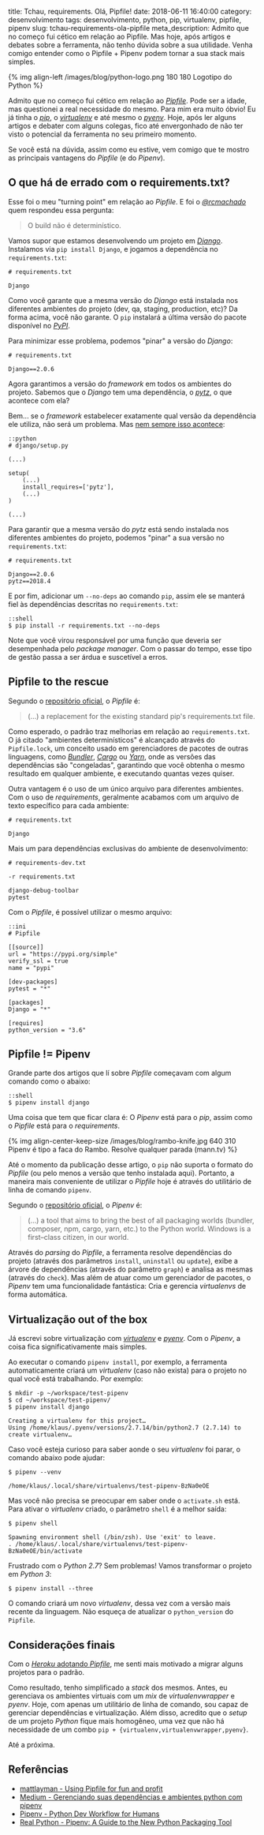title: Tchau, requirements. Olá, Pipfile!
date: 2018-06-11 16:40:00
category: desenvolvimento
tags: desenvolvimento, python, pip, virtualenv, pipfile, pipenv
slug: tchau-requirements-ola-pipfile
meta_description: Admito que no começo fui cético em relação ao Pipfile. Mas hoje, após artigos e debates sobre a ferramenta, não tenho dúvida sobre a sua utilidade. Venha comigo entender como o Pipfile + Pipenv podem tornar a sua stack mais simples.

{% img align-left /images/blog/python-logo.png 180 180 Logotipo do Python %}

Admito que no começo fui cético em relação ao [*Pipfile*](https://github.com/pypa/pipfile "The replacement for requirements.txt"). Pode ser a idade, mas questionei a real necessidade do mesmo. Para mim era muito óbvio! Eu já tinha o [*pip*]({tag}pip "Leia mais sobre pip"), o [*virtualenv*]({tag}virtualenv "Leia mais sobre virtualenv") e até mesmo o [*pyenv*]({tag} "Leia mais sobre Pyenv"). Hoje, após ler alguns artigos e debater com alguns colegas, fico até envergonhado de não ter visto o potencial da ferramenta no seu primeiro momento.

<!-- PELICAN_END_SUMMARY -->

Se você está na dúvida, assim como eu estive, vem comigo que te mostro as principais vantagens do *Pipfile* (e do *Pipenv*).

## O que há de errado com o requirements.txt?

Esse foi o meu "turning point" em relação ao *Pipfile*. E foi o [*@rcmachado*](https://twitter.com/rcmachado "Perfil no Twitter") quem respondeu essa pergunta:

> O build não é determinístico.

Vamos supor que estamos desenvolvendo um projeto em [*Django*]({tag}django "Leia mais sobre Django"). Instalamos via `pip install Django`, e jogamos a dependência no `requirements.txt`:

    # requirements.txt

    Django

Como você garante que a mesma versão do *Django* está instalada nos diferentes ambientes do projeto (dev, qa, staging, production, etc)? Da forma acima, você não garante. O `pip` instalará a última versão do pacote disponível no [*PyPI*](https://pypi.org/ "The Python Package Index").

Para minimizar esse problema, podemos "pinar" a versão do *Django*:

    # requirements.txt

    Django==2.0.6

Agora garantimos a versão do *framework* em todos os ambientes do projeto. Sabemos que o *Django* tem uma dependência, o [*pytz*](http://pytz.sourceforge.net/ "World Timezone Definitions for Python"), o que acontece com ela?

Bem... se o *framework* estabelecer exatamente qual versão da dependência ele utiliza, não será um problema. Mas [nem sempre isso acontece](https://github.com/django/django/blob/master/setup.py#L86):

    ::python
    # django/setup.py

    (...)

    setup(
        (...)
        install_requires=['pytz'],
        (...)
    )

    (...)

Para garantir que a mesma versão do *pytz* está sendo instalada nos diferentes ambientes do projeto, podemos "pinar" a sua versão no `requirements.txt`:

    # requirements.txt

    Django==2.0.6
    pytz==2018.4

E por fim, adicionar um `--no-deps` ao comando `pip`, assim ele se manterá fiel às dependências descritas no `requirements.txt`:

    ::shell
    $ pip install -r requirements.txt --no-deps

Note que você virou responsável por uma função que deveria ser desempenhada pelo *package manager*. Com o passar do tempo, esse tipo de gestão passa a ser árdua e suscetível a erros.

## Pipfile to the rescue

Segundo o [repositório oficial](https://github.com/pypa/pipfile "the replacement for requirements.txt"), o *Pipfile* é:

> (...) a replacement for the existing standard pip's requirements.txt file.

Como esperado, o padrão traz melhorias em relação ao `requirements.txt`. O já citado "ambientes determinísticos" é alcançado através do `Pipfile.lock`, um conceito usado em gerenciadores de pacotes de outras linguagens, como [*Bundler*](http://bundler.io/ "Package manager do Ruby"), [*Cargo*](https://crates.io/ "Package manager do Rust") ou [*Yarn*](https://yarnpkg.com/en/ "Package manager do Node"), onde as versões das dependências são "congeladas", garantindo que você obtenha o mesmo resultado em qualquer ambiente, e executando quantas vezes quiser.

Outra vantagem é o uso de um único arquivo para diferentes ambientes. Com o uso de *requirements*, geralmente acabamos com um arquivo de texto específico para cada ambiente:

    # requirements.txt

    Django

Mais um para dependências exclusivas do ambiente de desenvolvimento:

    # requirements-dev.txt

    -r requirements.txt

    django-debug-toolbar
    pytest

Com o *Pipfile*, é possível utilizar o mesmo arquivo:

    ::ini
    # Pipfile

    [[source]]
    url = "https://pypi.org/simple"
    verify_ssl = true
    name = "pypi"

    [dev-packages]
    pytest = "*"

    [packages]
    Django = "*"

    [requires]
    python_version = "3.6"


## Pipfile != Pipenv

Grande parte dos artigos que lí sobre *Pipfile* começavam com algum comando como o abaixo:

    ::shell
    $ pipenv install django

Uma coisa que tem que ficar clara é: O *Pipenv* está para o *pip*, assim como o *Pipfile* está para o *requirements*.

{% img align-center-keep-size /images/blog/rambo-knife.jpg 640 310 Pipenv é tipo a faca do Rambo. Resolve qualquer parada (mann.tv) %}

Até o momento da publicação desse artigo, o `pip` não suporta o formato do *Pipfile* (ou pelo menos a versão que tenho instalada aqui). Portanto, a maneira mais conveniente de utilizar o *Pipfile* hoje é através do utilitário de linha de comando `pipenv`.

Segundo o [repositório oficial](https://github.com/pypa/pipenv "Python Development Workflow for Humans"), o *Pipenv* é:

> (...) a tool that aims to bring the best of all packaging worlds (bundler, composer, npm, cargo, yarn, etc.) to the Python world. Windows is a first–class citizen, in our world.

Através do *parsing* do *Pipfile*, a ferramenta resolve dependências do projeto (através dos parâmetros `install`, `uninstall` ou `update`), exibe a árvore de dependências (através do parâmetro `graph`) e analisa as mesmas (através do `check`). Mas além de atuar como um gerenciador de pacotes, o *Pipenv* tem uma funcionalidade fantástica: Cria e gerencia *virtualenvs* de forma automática.

## Virtualização out of the box

Já escrevi sobre virtualização com [*virtualenv*]({filename}virtualenvwrapper-o-basico-para-um-bom-ambiente-de-desenvolvimento-python.md "Artigo sobre Virtualenvwrapper") e [*pyenv*]({filename}o-simples-e-poderoso-pyenv.md "Artigo sobre pyenv"). Com o *Pipenv*, a coisa fica significativamente mais simples.

Ao executar o comando `pipenv install`, por exemplo, a ferramenta automaticamente criará um *virtualenv* (caso não exista) para o projeto no qual você está trabalhando. Por exemplo:

    $ mkdir -p ~/workspace/test-pipenv
    $ cd ~/workspace/test-pipenv/
    $ pipenv install django

    Creating a virtualenv for this project…
    Using /home/klaus/.pyenv/versions/2.7.14/bin/python2.7 (2.7.14) to create virtualenv…

Caso você esteja curioso para saber aonde o seu *virtualenv* foi parar, o comando abaixo pode ajudar:

    $ pipenv --venv

    /home/klaus/.local/share/virtualenvs/test-pipenv-BzNa0eOE

Mas você não precisa se preocupar em saber onde o `activate.sh` está. Para ativar o *virtualenv* criado, o parâmetro `shell` é a melhor saída:

    $ pipenv shell

    Spawning environment shell (/bin/zsh). Use 'exit' to leave.
    . /home/klaus/.local/share/virtualenvs/test-pipenv-BzNa0eOE/bin/activate

Frustrado com o *Python 2.7*? Sem problemas! Vamos transformar o projeto em *Python 3*:

    $ pipenv install --three

O comando criará um novo *virtualenv*, dessa vez com a versão mais recente da linguagem. Não esqueça de atualizar o `python_version` do `Pipfile`.

## Considerações finais

Com o [*Heroku* adotando *Pipfile*](https://devcenter.heroku.com/articles/python-support "Python Support - Heroku"), me senti mais motivado a migrar alguns projetos para o padrão.

Como resultado, tenho simplificado a *stack* dos mesmos. Antes, eu gerenciava os ambientes virtuais com um *mix* de *virtualenvwrapper* e *pyenv*. Hoje, com apenas um utilitário de linha de comando, sou capaz de gerenciar dependências e virtualização. Além disso, acredito que o *setup* de um projeto *Python* fique mais homogêneo, uma vez que não há necessidade de um combo `pip + {virtualenv,virtualenvwrapper,pyenv}`.

Até a próxima.

## Referências

- [mattlayman - Using Pipfile for fun and profit](https://www.mattlayman.com/2017/using-pipfile-for-fun-and-profit.html)
- [Medium - Gerenciando suas dependências e ambientes python com pipenv](https://medium.com/grupy-rn/gerenciando-suas-depend%C3%AAncias-e-ambientes-python-com-pipenv-9e5413513fa6)
- [Pipenv - Python Dev Workflow for Humans](https://docs.pipenv.org)
- [Real Python - Pipenv: A Guide to the New Python Packaging Tool](https://realpython.com/pipenv-guide/)
